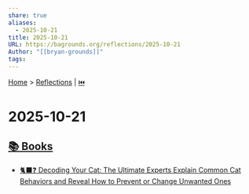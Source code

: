 ```yaml
---
share: true
aliases:
  - 2025-10-21
title: 2025-10-21
URL: https://bagrounds.org/reflections/2025-10-21
Author: "[[bryan-grounds]]"
tags:
---
```

[Home](../index.md) > [Reflections](./index.md) | [⏮️](./2025-10-20.md)  
# 2025-10-21  
## [📚 Books](../books/index.md)  
- [🐈‍⬛❓ Decoding Your Cat: The Ultimate Experts Explain Common Cat Behaviors and Reveal How to Prevent or Change Unwanted Ones](../books/decoding-your-cat-the-ultimate-experts-explain-common-cat-behaviors-and-reveal-how-to-prevent-or-change-unwanted-ones.md)